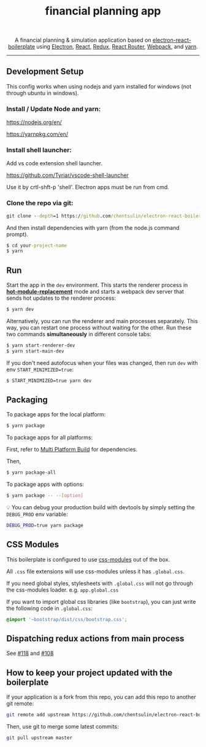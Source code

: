<div align="center">
<br>
<h1>financial planning app</h1>
</div>

<br>

<p align="center">
A financial planning & simulation application based on  
<a href="https://github.com/chentsulin/electron-react-boilerplate">electron-react-boilerplate</a> using 
<a href="http://electron.atom.io/">Electron</a>, <a href="https://facebook.github.io/react/">React</a>, <a href="https://redux.js.org/">Redux</a>, <a href="https://github.com/reactjs/react-router">React Router</a>, <a href="http://webpack.github.io/docs/">Webpack</a>, and
<a href="https://yarnpkg.com/">yarn</a>.
</p>

---

## Development Setup

This config works when using nodejs and yarn installed for windows (not through ubuntu in windows).

### Install / Update Node and yarn:

https://nodejs.org/en/

https://yarnpkg.com/en/

### Install shell launcher:

Add vs code extension shell launcher.

https://github.com/Tyriar/vscode-shell-launcher

Use it by crtl-shft-p 'shell'. Electron apps must be run from cmd.

### Clone the repo via git:

```cmd
git clone --depth=1 https://github.com/chentsulin/electron-react-boilerplate.git your-project-name
```

And then install dependencies with yarn (from the node.js command prompt).

```cmd
$ cd your-project-name
$ yarn
```

## Run

Start the app in the `dev` environment. This starts the renderer process in [**hot-module-replacement**](https://webpack.js.org/guides/hmr-react/) mode and starts a webpack dev server that sends hot updates to the renderer process:

```bash
$ yarn dev
```

Alternatively, you can run the renderer and main processes separately. This way, you can restart one process without waiting for the other. Run these two commands **simultaneously** in different console tabs:

```bash
$ yarn start-renderer-dev
$ yarn start-main-dev
```

If you don't need autofocus when your files was changed, then run `dev` with env `START_MINIMIZED=true`:

```bash
$ START_MINIMIZED=true yarn dev
```

## Packaging

To package apps for the local platform:

```bash
$ yarn package
```

To package apps for all platforms:

First, refer to [Multi Platform Build](https://www.electron.build/multi-platform-build) for dependencies.

Then,

```bash
$ yarn package-all
```

To package apps with options:

```bash
$ yarn package -- --[option]
```

:bulb: You can debug your production build with devtools by simply setting the `DEBUG_PROD` env variable:

```bash
DEBUG_PROD=true yarn package
```

## CSS Modules

This boilerplate is configured to use [css-modules](https://github.com/css-modules/css-modules) out of the box.

All `.css` file extensions will use css-modules unless it has `.global.css`.

If you need global styles, stylesheets with `.global.css` will not go through the
css-modules loader. e.g. `app.global.css`

If you want to import global css libraries (like `bootstrap`), you can just write the following code in `.global.css`:

```css
@import '~bootstrap/dist/css/bootstrap.css';
```

## Dispatching redux actions from main process

See [#118](https://github.com/chentsulin/electron-react-boilerplate/issues/118) and [#108](https://github.com/chentsulin/electron-react-boilerplate/issues/108)

## How to keep your project updated with the boilerplate

If your application is a fork from this repo, you can add this repo to another git remote:

```sh
git remote add upstream https://github.com/chentsulin/electron-react-boilerplate.git
```

Then, use git to merge some latest commits:

```sh
git pull upstream master
```